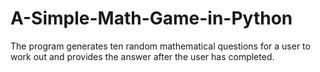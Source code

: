 # A-Simple-Math-Game-in-Python
The program generates ten random mathematical questions for a user to work out and provides the answer after the user has completed.

